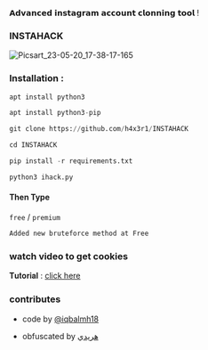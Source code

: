 𝗔𝗱𝘃𝗮𝗻𝗰𝗲𝗱 𝗶𝗻𝘀𝘁𝗮𝗴𝗿𝗮𝗺 𝗮𝗰𝗰𝗼𝘂𝗻𝘁 𝗰𝗹𝗼𝗻𝗻𝗶𝗻𝗴 𝘁𝗼𝗼𝗹 !

### INSTAHACK


![Picsart_23-05-20_17-38-17-165](https://github.com/h4x3r1/INSTAHACK/assets/92029487/bf5289dc-896e-47cb-9273-c2573953bb97)


### Installation :
```python
apt install python3

apt install python3-pip

git clone https://github.com/h4x3r1/INSTAHACK

cd INSTAHACK

pip install -r requirements.txt

python3 ihack.py
```
#### Then Type
`free` / `premium`

```python
Added new bruteforce method at Free
```

### watch video to get cookies

 𝐓𝐮𝐭𝐨𝐫𝐢𝐚𝐥 : [click here](https://youtu.be/UwJ4be2PzNo)




### contributes

- code by [@iqbalmh18](https://instagram.com/iqbalmh18)

- obfuscated by [هريدي](https://github.com/h4x3r1)


